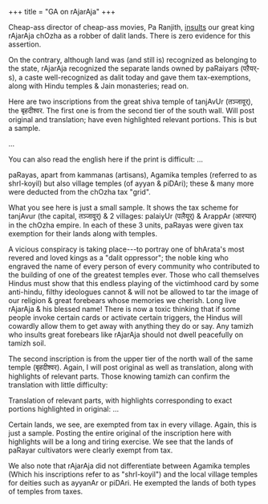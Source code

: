 +++
title = "GA on rAjarAja"
+++


Cheap-ass director of cheap-ass movies, Pa Ranjith, [insults](https://twitter.com/pRaDs_09/status/1137700431843418120) our great king rAjarAja chOzha as a robber of dalit lands. There is zero evidence for this assertion. 

On the contrary, although land was (and still is) recognized as belonging to the state, rAjarAja recognized the separate lands owned by paRaiyars (पऱैयर्-s), a caste well-recognized as dalit today and gave them tax-exemptions, along with Hindu temples & Jain monasteries; read on.

Here are two inscriptions from the great shiva temple of tanjAvUr (तञ्जावूर्), the बृहदीश्वर. The first one is from the second tier of the south wall. Will post original and translation; have even highlighted relevant portions. This is but a sample.

...

You can also read the english here if the print is difficult: ...

paRayas, apart from kammanas (artisans), Agamika temples (referred to as shrI-koyil) but also village temples (of ayyan & piDAri); these & many more were deducted from the chOzha tax "grid".

What you see here is just a small sample. It shows the tax scheme for tanjAvur (the capital, तञ्जावूर्) & 2 villages: palaiyUr (पलैयूर्) & ArappAr (आरप्पार्) in the chOzha empire. In each of these 3 units, paRayas were given tax exemption for their lands along with temples.

A vicious conspiracy is taking place---to portray one of bhArata's most revered and loved kings as a "dalit oppressor"; the noble king who engraved the name of every person of every community who contributed to the building of one of the greatest temples ever. Those who call themselves Hindus must show that this endless playing of the victimhood card by some anti-hindu, filthy ideologues cannot & will not be allowed to tar the image of our religion & great forebears whose memories we cherish. Long live rAjarAja & his blessed name! There is now a toxic thinking that if some people invoke certain cards or activate certain triggers, the Hindus will cowardly allow them to get away with anything they do or say. Any tamizh who insults great forebears like rAjarAja should not dwell peacefully on tamizh soil.

The second inscription is from the upper tier of the north wall of the same temple (बृहदीश्वर). Again, I will post original as well as translation, along with highlights of relevant parts. Those knowing tamizh can confirm the translation with little difficulty:

Translation of relevant parts, with highlights corresponding to exact portions highlighted in original: ...

Certain lands, we see, are exempted from tax in every village. Again, this is just a sample. Posting the entire original of the inscription here with highlights will be a long and tiring exercise. We see that the lands of paRayar cultivators were clearly exempt from tax.

We also note that rAjarAja did not differentiate between Agamika temples (Which his inscriptions refer to as "shrI-koyil") and the local village temples for deities such as ayyanAr or piDAri. He exempted the lands of both types of temples from taxes.

